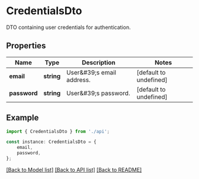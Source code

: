 # CredentialsDto

DTO containing user credentials for authentication.

## Properties

Name | Type | Description | Notes
------------ | ------------- | ------------- | -------------
**email** | **string** | User\&#39;s email address. | [default to undefined]
**password** | **string** | User\&#39;s password. | [default to undefined]

## Example

```typescript
import { CredentialsDto } from './api';

const instance: CredentialsDto = {
    email,
    password,
};
```

[[Back to Model list]](../README.md#documentation-for-models) [[Back to API list]](../README.md#documentation-for-api-endpoints) [[Back to README]](../README.md)
